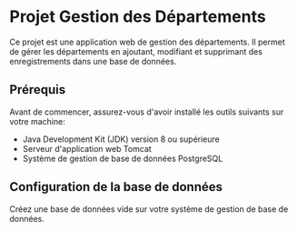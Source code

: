 # Projet Gestion des Départements

Ce projet est une application web de gestion des départements. Il permet de gérer les départements en ajoutant, modifiant et supprimant des enregistrements dans une base de données.

## Prérequis

Avant de commencer, assurez-vous d'avoir installé les outils suivants sur votre machine:

- Java Development Kit (JDK) version 8 ou supérieure
- Serveur d'application web Tomcat
- Système de gestion de base de données PostgreSQL

## Configuration de la base de données

 Créez une base de données vide sur votre système de gestion de base de données.

